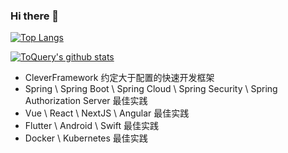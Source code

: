 ### Hi there 👋

[![Top Langs](https://github-readme-stats.vercel.app/api/top-langs/?username=toquery&layout=compact)](https://github.com/toquery)

[![ToQuery's github stats](https://github-readme-stats.vercel.app/api?username=toquery)](https://github.com/toquery)

- CleverFramework 约定大于配置的快速开发框架
- Spring \ Spring Boot \ Spring Cloud \ Spring Security \ Spring Authorization Server 最佳实践
- Vue \ React \ NextJS \ Angular 最佳实践
- Flutter \ Android \ Swift 最佳实践
- Docker \ Kubernetes 最佳实践
